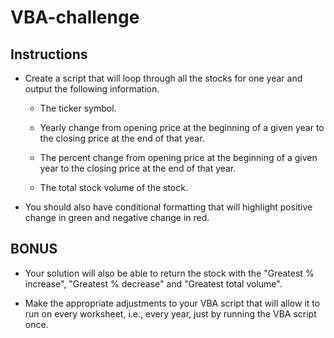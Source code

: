 # VBA-challenge
## Instructions

* Create a script that will loop through all the stocks for one year and output the following information.

  * The ticker symbol.

  * Yearly change from opening price at the beginning of a given year to the closing price at the end of that year.

  * The percent change from opening price at the beginning of a given year to the closing price at the end of that year.

  * The total stock volume of the stock.

* You should also have conditional formatting that will highlight positive change in green and negative change in red.

## BONUS

* Your solution will also be able to return the stock with the "Greatest % increase", "Greatest % decrease" and "Greatest total volume".



* Make the appropriate adjustments to your VBA script that will allow it to run on every worksheet, i.e., every year, just by running the VBA script once.
